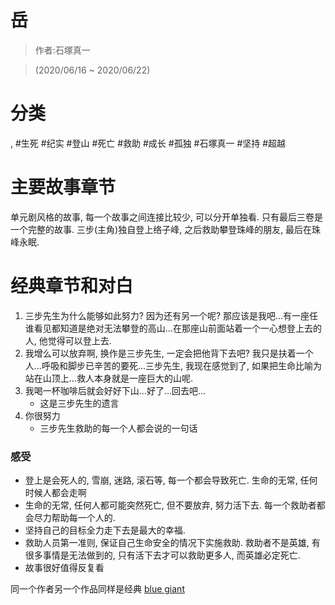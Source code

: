 # 岳

> 作者:石塚真一

> (2020/06/16 \~ 2020/06/22)

# 分类
, #生死 #纪实 #登山 #死亡 #救助 #成长 #孤独 #石塚真一 #坚持 #超越

# 主要故事章节
单元剧风格的故事, 每一个故事之间连接比较少, 可以分开单独看. 只有最后三卷是一个完整的故事. 三步(主角)独自登上络子峰, 之后救助攀登珠峰的朋友, 最后在珠峰永眠.

# 经典章节和对白
1. 三步先生为什么能够如此努力? 因为还有另一个呢? 那应该是我吧...有一座任谁看见都知道是绝对无法攀登的高山...在那座山前面站着一个一心想登上去的人, 他觉得可以登上去.
2. 我增么可以放弃啊, 换作是三步先生, 一定会把他背下去吧? 我只是扶着一个人...呼吸和脚步已辛苦的要死...三步先生, 我现在感觉到了, 如果把生命比喻为站在山顶上...救人本身就是一座巨大的山呢.
3. 我喝一杯咖啡后就会好好下山...好了...回去吧...
    * 这是三步先生的遗言
4. 你很努力
    * 三步先生救助的每一个人都会说的一句话

### 感受
* 登上是会死人的, 雪崩, 迷路, 滚石等, 每一个都会导致死亡. 生命的无常, 任何时候人都会走啊
* 生命的无常, 任何人都可能突然死亡, 但不要放弃, 努力活下去. 每一个救助者都会尽力帮助每一个人的.
* 坚持自己的目标全力走下去是最大的幸福.
* 救助人员第一准则, 保证自己生命安全的情况下实施救助. 救助者不是英雄, 有很多事情是无法做到的, 只有活下去才可以救助更多人, 而英雄必定死亡.
* 故事很好值得反复看

同一个作者另一个作品同样是经典 [blue giant](../2019/blue_giant.md)
